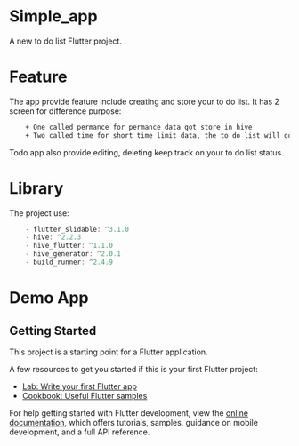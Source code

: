 # Simple_app

A new to do list Flutter project.

# Feature

The app provide feature include creating and store your to do list.
It has 2 screen for difference purpose: 
```sh
    + One called permance for permance data got store in hive 
    + Two called time for short time limit data, the to do list will got remove after turn off the app.
```
Todo app also provide editing, deleting keep track on your to do list status.

# Library

The project use: 
```js
    - flutter_slidable: ^3.1.0
    - hive: ^2.2.3
    - hive_flutter: ^1.1.0
    - hive_generator: ^2.0.1
    - build_runner: ^2.4.9
```

# Demo App



## Getting Started

This project is a starting point for a Flutter application.

A few resources to get you started if this is your first Flutter project:

- [Lab: Write your first Flutter app](https://docs.flutter.dev/get-started/codelab)
- [Cookbook: Useful Flutter samples](https://docs.flutter.dev/cookbook)

For help getting started with Flutter development, view the
[online documentation](https://docs.flutter.dev/), which offers tutorials,
samples, guidance on mobile development, and a full API reference.


